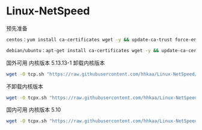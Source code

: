 # Linux-NetSpeed

预先准备

```bash
centos：yum install ca-certificates wget -y && update-ca-trust force-enable
```
```bash
debian/ubuntu：apt-get install ca-certificates wget -y && update-ca-certificates
```
国外可用 内核版本 5.13.13-1
卸载内核版本
```bash
wget -O tcp.sh "https://raw.githubusercontent.com/hhkaa/Linux-NetSpeed/master/tcp.sh" && chmod +x tcp.sh && ./tcp.sh
```

不卸载内核版本
```bash
wget -O tcpx.sh "https://raw.githubusercontent.com/hhkaa/Linux-NetSpeed/master/tcpx.sh" && chmod +x tcpx.sh && ./tcpx.sh
```

国内可用 内核版本 5.10
```bash
wget -O tcpx.sh "https://raw.githubusercontent.com/hhkaa/Linux-NetSpeed/master/cntcp.sh" && chmod +x tcpx.sh && ./cntcp.sh
```
